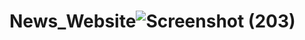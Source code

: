 # News_Website![Screenshot (203)](https://github.com/chirag0008/News_Website/assets/78368043/8da490e5-7c41-4e9e-9b8a-ec0b8aa087c8)

